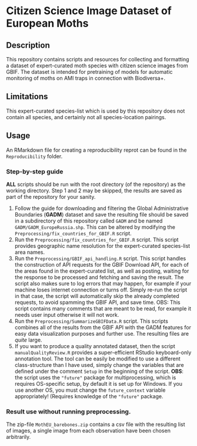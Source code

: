 # Citizen Science Image Dataset of European Moths 
## Description
This repository contains scripts and resources for collecting and formatting a dataset of expert-curated moth species with citizen science images from GBIF. The dataset is intended for pretraining of models for automatic monitoring of moths on AMI traps in connection with Biodiversa+.

## Limitations
This expert-curated species-list which is used by this repository does not contain all species, and certainly not all species-location pairings.

## Usage
An RMarkdown file for creating a reproducibility reprot can be found in the `Reproducibility` folder.

### Step-by-step guide
**ALL** scripts should be run with the root directory (of the repository) as the working directory. Step 1 and 2 may be skipped, the results are saved as part of the repository for your sanity.
1. Follow the guide for downloading and filtering the Global Administrative Boundaries (**GADM**) dataset and save the resulting file should be saved in a subdirectory of this repository called `GADM` and be named `GADM/GADM_EuropeRussia.shp`. This can be altered by modifying the `Preprocessing/fix_countries_for_GBIF.R` script.
2. Run the `Preprocessing/fix_countries_for_GBIF.R` script. This script provides geographic name resolution for the expert-curated species-list area names.
3. Run the `Preprocessing/GBIF_api_handling.R` script. This script handles the construction of API requests for the GBIF Download API, for each of the areas found in the expert-curated list, as well as posting, waiting for the response to be processed and fetching and saving the result. The script also makes sure to log errors that may happen, for example if your machine loses internet connection or turns off. Simply re-run the script in that case, the script will automatically skip the already completed requests, to avoid spamming the GBIF API, and save time. OBS: This script contains many comments that are meant to be read, for example it needs user input otherwise it will not work.
4. Run the `Preprocessing/SummarizeGBIFData.R` script. This scripts combines all of the results from the GBIF API with the GADM features for easy data visualization purposes and further use. The resulting files are *quite* large.
5. If you want to produce a quality annotated dataset, then the script `manualQualityReview.R` provides a super-efficient RStudio keyboard-only annotation tool. The tool can be easily be modified to use a different class-structure than I have used, simply change the variables that are defined under the comment `Setup` in the beginning of the script. **OBS**: the script uses the `"future"` package for multiprocessing, which is requires OS-specific setup, by default it is set up for Windows. If you use another OS, you must change the `future_context` variable appropriately! (Requires knowledge of the `"future"` package.

### Result use without running preprocessing.
The zip-file `MothEU_barebones.zip` contains a csv file with the resulting list of images, a single image from each observation have been chosen arbitrarily.
